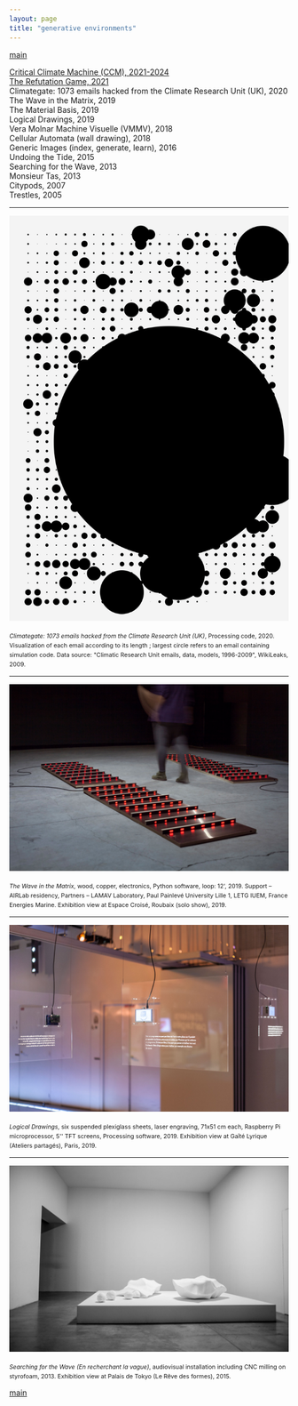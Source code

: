 ```yaml
---
layout: page
title: "generative environments"
---
```


[main](README.md)

[Critical Climate Machine (CCM), 2021-2024](ccm.md)  
[The Refutation Game, 2021](rg.md)  
Climategate: 1073 emails hacked from the Climate Research Unit (UK), 2020  
The Wave in the Matrix, 2019  
The Material Basis, 2019  
Logical Drawings, 2019  
Vera Molnar Machine Visuelle (VMMV), 2018  
Cellular Automata (wall drawing), 2018  
Generic Images (index, generate, learn), 2016  
Undoing the Tide, 2015  
Searching for the Wave, 2013  
Monsieur Tas, 2013  
Citypods, 2007  
Trestles, 2005

----

![Climategate: 1073 emails](img/gaetan-robillard-climate-gate-2020.jpg)

<span style="font-size:8pt">*Climategate: 1073 emails hacked from the Climate Research Unit (UK)*, Processing code, 2020. Visualization of each email according to its length ; largest circle refers to an email containing simulation code. Data source: "Climatic Research Unit emails, data, models, 1996-2009", WikiLeaks, 2009.</span>

----

![The Wave in the Matrix, 2019](img/gaetan-robillard-the-wave-in-the-matrix-2019.jpg)

<span style="font-size:8pt">*The Wave in the Matrix*, wood, copper, electronics, Python software, loop: 12', 2019. Support – AIRLab residency, Partners – LAMAV Laboratory, Paul Painlevé University Lille 1, LETG IUEM, France Energies Marine. Exhibition view at Espace Croisé, Roubaix (solo show), 2019.</span>

----

![Logical Drawings, 2019](img/gaetan-robillard-logical-drawings-2019.jpg)

<span style="font-size:8pt">*Logical Drawings*, six suspended plexiglass sheets, laser engraving, 71x51 cm each, Raspberry Pi microprocessor, 5'' TFT screens, Processing software, 2019. Exhibition view at Gaîté Lyrique (Ateliers partagés), Paris, 2019.</span>

----

![En recherchant la vague, 2013](img/gaetan-robillard-en-recherchant-la-vague-palais-de-tokyo-2015.jpg)

<span style="font-size:8pt">*Searching for the Wave (En recherchant la vague)*, audiovisual installation including CNC milling on styrofoam, 2013. Exhibition view at Palais de Tokyo (Le Rêve des formes), 2015.</span>

[main](README.md)
